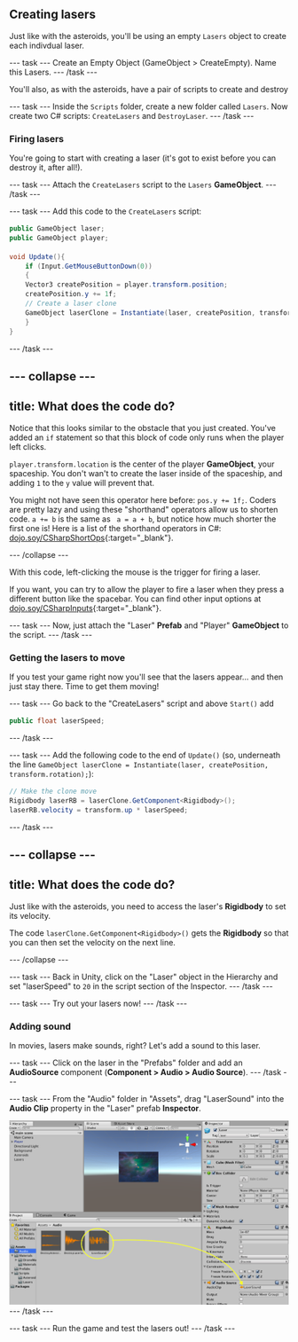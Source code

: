 ## Creating lasers

Just like with the asteroids, you'll be using an empty `Lasers` object to create each indivdual laser.

--- task ---
 Create an Empty Object (GameObject > CreateEmpty). Name this Lasers.
--- /task ---

You'll also, as with the asteroids, have a pair of scripts to create and destroy 

--- task ---
Inside the `Scripts` folder, create a new folder called `Lasers`. Now create two C# scripts: `CreateLasers` and `DestroyLaser`.
--- /task ---

### Firing lasers

You're going to start with creating a laser (it's got to exist before you can destroy it, after all!). 

--- task ---
Attach the `CreateLasers` script to the `Lasers` **GameObject**.
--- /task ---

--- task ---
Add this code to the `CreateLasers` script: 
    
```csharp
public GameObject laser;
public GameObject player;

void Update(){
    if (Input.GetMouseButtonDown(0))
    {
    Vector3 createPosition = player.transform.position;
    createPosition.y += 1f;
    // Create a laser clone
    GameObject laserClone = Instantiate(laser, createPosition, transform.rotation); 
    }
}
```
--- /task ---

--- collapse ---
---
title: What does the code do?
---

Notice that this looks similar to the obstacle that you just created. You've added an `if` statement so that this block of code only runs when the player left clicks.

`player.transform.location` is the center of the player **GameObject**, your spaceship. You don't wan't to create the laser inside of the spaceship, and adding `1` to the `y` value will prevent that. 

You might not have seen this operator here before: `pos.y += 1f;`. Coders are pretty lazy and using these "shorthand" operators allow us to shorten code. `a += b` is the same as ` a = a + b`, but notice how much shorter the first one is! Here is a list of the shorthand operators in C#: [dojo.soy/CSharpShortOps](http://dojo.soy/CSharpShortOps){:target="_blank"}.

--- /collapse ---

With this code, left-clicking the mouse is the trigger for firing a laser.

If you want, you can try to allow the player to fire a laser when they press a different button like the spacebar. You can find other input options at [dojo.soy/CSharpInputs](http://dojo.soy/CSharpInputs){:target="_blank"}.

--- task ---
Now, just attach the "Laser" **Prefab** and "Player" **GameObject** to the script.
--- /task ---

### Getting the lasers to move

If you test your game right now you'll see that the lasers appear… and then just stay there. Time to get them moving!

--- task ---
Go back to the "CreateLasers" script and above `Start()` add

```csharp
public float laserSpeed;
```
--- /task ---

--- task ---
Add the following code to the end of `Update()` (so, underneath the line `GameObject laserClone = Instantiate(laser, createPosition, transform.rotation);`):

```csharp
// Make the clone move
Rigidbody laserRB = laserClone.GetComponent<Rigidbody>();
laserRB.velocity = transform.up * laserSpeed;
```
--- /task ---

--- collapse ---
---
title: What does the code do?
---

Just like with the asteroids, you need to access the laser's **Rigidbody** to set its velocity.

The code `laserClone.GetComponent<Rigidbody>()` gets the **Rigidbody** so that you can then set the velocity on the next line.

--- /collapse ---

--- task ---
Back in Unity, click on the "Laser" object in the Hierarchy and set "laserSpeed" to `20` in the script section of the Inspector.
--- /task ---

--- task ---
Try out your lasers now!
--- /task ---

### Adding sound
In movies, lasers make sounds, right? Let's add a sound to this laser.

--- task ---
Click on the laser in the "Prefabs" folder and add an **AudioSource** component (**Component > Audio > Audio Source**).
--- /task ---

--- task ---
From the "Audio" folder in "Assets", drag "LaserSound" into the **Audio Clip** property in the "Laser" prefab **Inspector**.

![Drag the sound into the Audio Clip box](images/step6_laserSound.png)
--- /task ---

--- task ---
Run the game and test the lasers out!
--- /task ---
